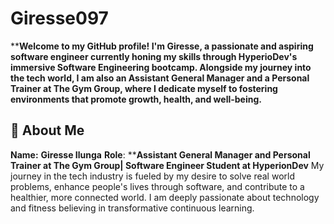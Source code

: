 # Giresse097
****Welcome to my GitHub profile! I'm Giresse, a passionate and aspiring software engineer currently honing my skills through HyperioDev's immersive Software Engineering bootcamp. Alongside my journey into the tech world, I am also an Assistant General Manager and a Personal Trainer at The Gym Group, where I dedicate myself to fostering environments that promote growth, health, and well-being.**

## 🚀 About Me
**Name:** **Giresse Ilunga**
**Role**: ****Assistant General Manager and Personal Trainer at The Gym Group| Software Engineer Student at HyperionDev**
My journey in the tech industry is fueled by my desire to solve real world problems, enhance people's lives through software, and contribute to a healthier, more connected world. I am deeply passionate about technology and fitness believing in transformative continuous learning.

